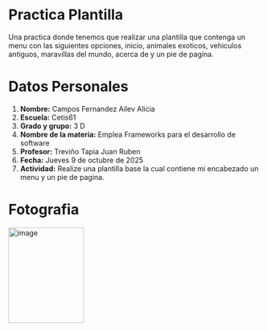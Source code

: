 # Practica Plantilla
Una practica donde tenemos que realizar una plantilla que contenga un menu con las siguientes opciones, inicio, animales exoticos, vehiculos antiguos, maravillas del mundo, acerca de y un pie de pagina.

# Datos Personales
1. **Nombre:** Campos Fernandez Ailev Alicia
2.  **Escuela:** Cetis61
3. **Grado y grupo:** 3 D
4. **Nombre de la materia:** Emplea Frameworks para el desarrollo de software
5. **Profesor:** Treviño Tapia Juan Ruben
6. **Fecha:** Jueves 9 de octubre de 2025
7. **Actividad:** Realize una plantilla base la cual contiene mi encabezado un menu y un pie de pagina. 

# Fotografia
<img width="150" height="190" alt="image" src="https://github.com/user-attachments/assets/98f721df-c28d-4eff-9b21-34e6944e86da" />

